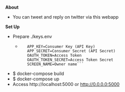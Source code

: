 **About**

* You can tweet and reply on twitter via this webapp

**Set Up**

* Prepare ./keys.env
    * ```
         APP_KEY=Consumer Key (API Key)
         APP_SECRET=Consumer Secret (API Secret)
         OAUTH_TOKEN=Access Token
         OAUTH_TOKEN_SECRET=Access Token Secret
         SCREEN_NAME=Owner name```
* $ docker-compose build 
* $ docker-compose up
* Access http://localhost:5000 or http://0.0.0.0:5000
